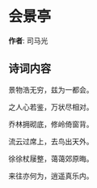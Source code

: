 # 会景亭

**作者**: 司马光

## 诗词内容

景物浩无穷，兹为一都会。

之人心若鉴，万状尽相对。

乔林拥砌底，修岭倚窗背。

流云过席上，去鸟出天外。

徐徐杖屦整，蔼蔼郊原晦。

来往亦何为，逍遥真乐内。

